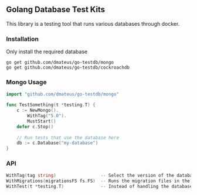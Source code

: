 ## Golang Database Test Kits

This library is a testing tool that runs various databases through docker.

### Installation
Only install the required database
```shell
go get github.com/dmateus/go-testdb/mongo
go get github.com/dmateus/go-testdb/cockroachdb
```

### Mongo Usage
```go
import "github.com/dmateus/go-testdb/mongo"

func TestSomething(t *testing.T) {
    c := NewMongo().
        WithTag("5.0").
        MustStart()
	defer c.Stop()
	
    // Run tests that use the database here
    db := c.Database("my-database")
}
```

### API
```go
WithTag(tag string)                 -- Select the version of the database you want to run.
WithMigrations(migrationsFS fs.FS)  -- Runs the migration files in the given folder. Available in SQL databases.
WithTest(t *testing.T)              -- Instead of handling the database termination, you can rely on `WithTest` to close it in the end.
```
